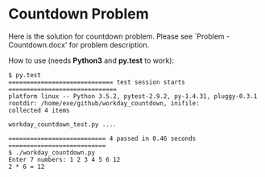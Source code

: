 # Countdown Problem

Here is the solution for countdown problem. Please see `Problem - Countdown.docx' for problem description.


How to use (needs **Python3** and **py.test** to work):

~~~~
$ py.test
============================= test session starts ==============================
platform linux -- Python 3.5.2, pytest-2.9.2, py-1.4.31, pluggy-0.3.1
rootdir: /home/exe/github/workday_countdown, inifile: 
collected 4 items 

workday_countdown_test.py ....

=========================== 4 passed in 0.46 seconds ===========================
$ ./workday_countdown.py 
Enter 7 numbers: 1 2 3 4 5 6 12
2 * 6 = 12

~~~~
